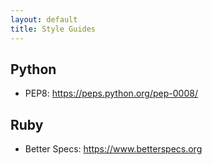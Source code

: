 ```yaml
---
layout: default
title: Style Guides
---
```


## Python

- PEP8: <https://peps.python.org/pep-0008/>

## Ruby

- Better Specs: <https://www.betterspecs.org>

